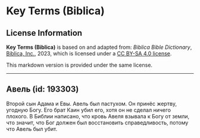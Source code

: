 # Key Terms (Biblica)

## License Information

**Key Terms (Biblica)** is based on and adapted from: _Biblica Bible Dictionary_, [Biblica, Inc.](https://www.biblica.com/), 2023, which is licensed under a [CC BY-SA 4.0 license](https://creativecommons.org/licenses/by-sa/4.0/legalcode.en).

This markdown version is provided under the same license.



--------------------------------

## Авель (id: 193303)

Второй сын Адама и Евы. Авель был пастухом. Он принёс жертву, угодную Богу. Его брат Каин убил его, хотя он не сделал ничего плохого. В Библии написано, что кровь Авеля взывала к Богу от земли, что значит, что Бог должен был восстановить справедливость, потому что Авель был убит.


